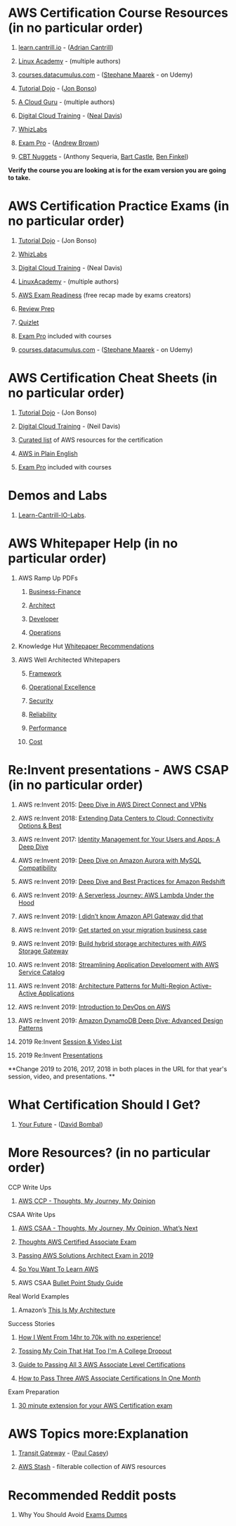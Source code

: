 # AWS Certification Course Resources (in no particular order)

1. [learn.cantrill.io](https://learn.cantrill.io/) - ([Adrian Cantrill](https://www.linkedin.com/in/adriancantrill/))

2. [Linux Academy](https://linuxacademy.com/) - (multiple authors)

3. [courses.datacumulus.com](https://courses.datacumulus.com/) - ([Stephane Maarek](https://www.linkedin.com/in/stephanemaarek/) - on Udemy)

4. [Tutorial Dojo](https://tutorialsdojo.com/) - ([Jon Bonso](https://www.linkedin.com/in/jonbonso/))

5. [A Cloud Guru](https://acloud.guru/) - (multiple authors)

6. [Digital Cloud Training](https://digitalcloud.training/) - ([Neal Davis](https://www.linkedin.com/in/nealkdavis/))

7. [WhizLabs](https://www.whizlabs.com/) 

8. [Exam Pro](https://www.exampro.co/) - ([Andrew Brown](https://www.linkedin.com/in/andrew-wc-brown/))

9. [CBT Nuggets](https://www.cbtnuggets.com/certification-playlist/aws) - (Anthony Sequeria, [Bart Castle](https://www.linkedin.com/in/bartcastleit/), [Ben Finkel](https://www.linkedin.com/in/benjaminfinkel/))

**Verify the course you are looking at is for the exam version you are going to take.**


# AWS Certification Practice Exams (in no particular order)

1. [Tutorial Dojo](https://tutorialsdojo.com/) - (Jon Bonso)

2. [WhizLabs](https://www.whizlabs.com/)

3. [Digital Cloud Training](https://digitalcloud.training/) - (Neal Davis)

4. [LinuxAcademy](https://www.linuxacademy.com) - (multiple authors)

5. [AWS Exam Readiness](https://www.aws.training/LearningLibrary?&search=exam%20readiness&tab=digital_courses) (free recap made by exams creators)

6. [Review Prep](https://reviewnprep.com/quiz)

7. [Quizlet](https://www.reddit.com/r/AWSCertifications/comments/gz6ie9/quizlets_aws_certification_practice_questions_by)

8. [Exam Pro](https://www.exampro.co/) included with courses

9. [courses.datacumulus.com](https://courses.datacumulus.com/) - ([Stephane Maarek](https://www.linkedin.com/in/stephanemaarek/) - on Udemy)


# AWS Certification Cheat Sheets (in no particular order)

1. [Tutorial Dojo](https://tutorialsdojo.com/) - (Jon Bonso) 

2. [Digital Cloud Training](https://digitalcloud.training/) - (Neil Davis)

3. [Curated list](https://gist.github.com/leonardofed/bbf6459ad154ad5215d354f3825435dc) of AWS resources for the certification 

4. [AWS in Plain English](https://expeditedsecurity.com/aws-in-plain-english/)

5. [Exam Pro](https://www.exampro.co/) included with courses

# Demos and Labs

1. [Learn-Cantrill-IO-Labs](https://github.com/acantril/learn-cantrill-io-labs). 

# AWS Whitepaper Help (in no particular order)

1. AWS Ramp Up PDFs

    1. [Business-Finance](https://cdn.discordapp.com/attachments/570278657323565066/695249732137648128/AWS_RampUp_Business-Finance.pdf)

    2. [Architect](https://cdn.discordapp.com/attachments/570278657323565066/695249730397274152/AWSRampUp_Architect.pdf)

    3. [Developer](https://cdn.discordapp.com/attachments/570278657323565066/695249728857833513/AWSRampUp_Developer.pdf)

    4. [Operations](https://cdn.discordapp.com/attachments/570278657323565066/695249723191459900/AWSRampUp_Operations.pdf)

2. Knowledge Hut [Whitepaper Recommendations](https://www.knowledgehut.com/blog/cloud-computing/recommended-aws-whitepapers)

3. AWS Well Architected Whitepapers

    5. [Framework](https://d1.awsstatic.com/whitepapers/architecture/AWS_Well-Architected_Framework.pdf)

    6. [Operational Excellence](https://d1.awsstatic.com/whitepapers/architecture/AWS-Operational-Excellence-Pillar.pdf)

    7. [Security](https://d1.awsstatic.com/whitepapers/architecture/AWS-Security-Pillar.pdf)

    8. [Reliability](https://d1.awsstatic.com/whitepapers/architecture/AWS-Reliability-Pillar.pdf)

    9. [Performance](https://d1.awsstatic.com/whitepapers/architecture/AWS-Performance-Efficiency-Pillar.pdf)

    10. [Cost](https://d1.awsstatic.com/whitepapers/architecture/AWS-Cost-Optimization-Pillar.pdf)


# Re:Invent presentations - AWS CSAP (in no particular order)

1. AWS re:Invent 2015: [Deep Dive in AWS Direct Connect and VPNs](https://www.youtube.com/watch?v=SMvom9QjkPk)

2. AWS re:Invent 2018: [Extending Data Centers to Cloud: Connectivity Options & Best](https://www.youtube.com/watch?v=LNYY3bMSiHM)

3. AWS re:Invent 2017: [Identity Management for Your Users and Apps: A Deep Dive](https://www.youtube.com/watch?v=jLQjQpUYw6g)

4. AWS re:Invent 2019: [Deep Dive on Amazon Aurora with MySQL Compatibility](https://www.youtube.com/watch?v=GwEtiRZR4g4)

5. AWS re:Invent 2019: [Deep Dive and Best Practices for Amazon Redshift](https://www.youtube.com/watch?v=lj8oaSpCFTc)

6. AWS re:Invent 2019: [A Serverless Journey: AWS Lambda Under the Hood](https://www.youtube.com/watch?v=xmacMfbrG28)

7. AWS re:Invent 2019: [I didn’t know Amazon API Gateway did that](https://www.youtube.com/watch?v=yfJZc3sJZ8E)

8. AWS re:Invent 2019: [Get started on your migration business case](https://www.youtube.com/watch?v=GI4CdlnxuhU) 

9. AWS re:Invent 2019: [Build hybrid storage architectures with AWS Storage Gateway](https://www.youtube.com/watch?v=iGYNhNLFnJs)

10. AWS re:Invent 2018: [Streamlining Application Development with AWS Service Catalog](https://www.youtube.com/watch?v=jvAAiWxYQwg)

11. AWS re:Invent 2018: [Architecture Patterns for Multi-Region Active-Active Applications ](https://www.youtube.com/watch?v=2e29I3dA8o4vvvvv)

12. AWS re:Invent 2019: [Introduction to DevOps on AWS](https://www.youtube.com/watch?v=wugkTArXBYo)

13. AWS re:Invent 2019: [Amazon DynamoDB Deep Dive: Advanced Design Patterns](https://www.youtube.com/watch?v=6yqfmXiZTlM)

1. 2019 Re:Invent [Session & Video List](http://aws-reinvent-audio.s3-website.us-east-2.amazonaws.com/2019/2019.html)

2. 2019 Re:Invent [Presentations](http://aws-reinvent-audio.s3-website.us-east-2.amazonaws.com/2019/2019_presentations.html)

**Change 2019 to 2016, 2017, 2018 in both places in the URL for that year's session, video, and presentations. **


# What Certification Should I Get?

1. [Your Future](https://www.youtube.com/watch?v=oxZa1oSGUps) - ([David Bombal](https://www.linkedin.com/in/davidbombal/))


# More Resources? (in no particular order)

CCP Write Ups

1. [AWS CCP - Thoughts, My Journey, My Opinion](https://www.reddit.com/r/AWSCertifications/comments/grlzah/aws_ccp_thoughts_my_journey_my_opinion/)

CSAA Write Ups

1. [AWS CSAA - Thoughts, My Journey, My Opinion, What’s Next](https://www.reddit.com/r/AWSCertifications/comments/grn03n/aws_csaa_thoughts_my_journey_my_opinion_what_next/)

2. [Thoughts AWS Certified Associate Exam](https://intrinsecsecurity.com/thoughts-aws-certified-architect-associate-exam/)

3. [Passing AWS Solutions Architect Exam in 2019](https://blog.usejournal.com/passing-the-aws-solutions-architect-associate-exam-in-2019-81fccb7caebd)

4. [So You Want To Learn AWS](https://www.reddit.com/r/sysadmin/comments/8inzn5/so_you_want_to_learn_aws_aka_how_do_i_learn_to_be/)

5. AWS CSAA [Bullet Point Study Guide](https://github.com/undergroundwires/AWS-in-bullet-points)

Real World Examples

1. Amazon’s [This Is My Architecture](https://aws.amazon.com/this-is-my-architecture/?tma.sort-by=item.additionalFields.airDate&tma.sort-order=desc)

Success Stories

1. [How I Went From 14hr to 70k with no experience!](https://www.reddit.com/r/ITCareerQuestions/comments/bhfegj/how_i_went_from_14hr_to_70k_with_no_experience/)

2. [Tossing My Coin That Hat Too I'm A College Dropout](https://www.reddit.com/r/ITCareerQuestions/comments/gc9a1v/tossing_my_coin_that_hat_too_im_a_college_dropout/)

3. [Guide to Passing All 3 AWS Associate Level Certifications](https://medium.com/@annamcabee/guide-to-passing-all-3-aws-associate-level-certifications-73516bcef6e1)

4. [How to Pass Three AWS Associate Certifications In One Month](https://www.contino.io/insights/how-to-pass-three-aws-associate-certifications-in-one-month)

Exam Preparation

1. [30 minute extension for your AWS Certification exam](https://www.linkedin.com/pulse/30-minute-extension-your-aws-certification-exam-garcia-lozano/)

# AWS Topics more:Explanation

1. [Transit Gateway](https://medium.com/@heycasey/creating-a-transit-gateway-6e3df814a07a) - ([Paul Casey](https://www.linkedin.com/in/heycasey/))

2. [AWS Stash](https://awsstash.com/) - filterable collection of AWS resources


# Recommended Reddit posts

1. Why You Should Avoid [Exams Dumps](https://www.reddit.com/r/AmazonWebServices/comments/gn0m97/why_you_should_avoid_aws_exam_dumps/)
